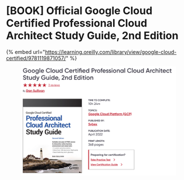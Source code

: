 # \[BOOK] Official Google Cloud Certified Professional Cloud Architect Study Guide, 2nd Edition

{% embed url="https://learning.oreilly.com/library/view/google-cloud-certified/9781119871057/" %}

<figure><img src="../../../.gitbook/assets/image (18).png" alt=""><figcaption></figcaption></figure>

